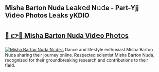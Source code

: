 ## Misha Barton Nuda Le𝚊k𝚎d N𝚞𝚍e - Part-Yjj Vid𝚎o Photos Le𝚊ks yKDlO

# <h2><a href="http://fbfcgh.evod.top/?m=Misha+Barton+Nuda">🔗 👉🔴 Misha Barton Nuda Vid𝚎o Ph𝚘t𝚘s</a></h2>

[![Misha Barton Nuda N𝚞d𝚎s](https://i.imgur.com/8V9OHl7.gif)](http://fbfcgh.evod.top/?m=Misha+Barton+Nuda)
Dance and lifestyle enthusiast Misha Barton Nuda sharing their journey online. Respected scientist Misha Barton Nuda, recognized for their groundbreaking research and contributions to their field. 
